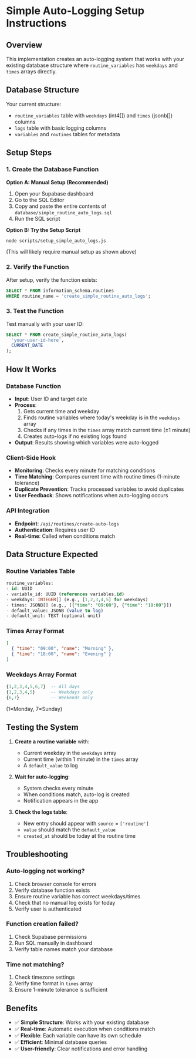 # Simple Auto-Logging Setup Instructions

## Overview

This implementation creates an auto-logging system that works with your existing database structure where `routine_variables` has `weekdays` and `times` arrays directly.

## Database Structure

Your current structure:

- `routine_variables` table with `weekdays` (int4[]) and `times` (jsonb[]) columns
- `logs` table with basic logging columns
- `variables` and `routines` tables for metadata

## Setup Steps

### 1. Create the Database Function

**Option A: Manual Setup (Recommended)**

1. Open your Supabase dashboard
2. Go to the SQL Editor
3. Copy and paste the entire contents of `database/simple_routine_auto_logs.sql`
4. Run the SQL script

**Option B: Try the Setup Script**

```bash
node scripts/setup_simple_auto_logs.js
```

(This will likely require manual setup as shown above)

### 2. Verify the Function

After setup, verify the function exists:

```sql
SELECT * FROM information_schema.routines
WHERE routine_name = 'create_simple_routine_auto_logs';
```

### 3. Test the Function

Test manually with your user ID:

```sql
SELECT * FROM create_simple_routine_auto_logs(
  'your-user-id-here',
  CURRENT_DATE
);
```

## How It Works

### Database Function

- **Input**: User ID and target date
- **Process**:
  1. Gets current time and weekday
  2. Finds routine variables where today's weekday is in the `weekdays` array
  3. Checks if any times in the `times` array match current time (±1 minute)
  4. Creates auto-logs if no existing logs found
- **Output**: Results showing which variables were auto-logged

### Client-Side Hook

- **Monitoring**: Checks every minute for matching conditions
- **Time Matching**: Compares current time with routine times (1-minute tolerance)
- **Duplicate Prevention**: Tracks processed variables to avoid duplicates
- **User Feedback**: Shows notifications when auto-logging occurs

### API Integration

- **Endpoint**: `/api/routines/create-auto-logs`
- **Authentication**: Requires user ID
- **Real-time**: Called when conditions match

## Data Structure Expected

### Routine Variables Table

```sql
routine_variables:
- id: UUID
- variable_id: UUID (references variables.id)
- weekdays: INTEGER[] (e.g., [1,2,3,4,5] for weekdays)
- times: JSONB[] (e.g., [{"time": "09:00"}, {"time": "18:00"}])
- default_value: JSONB (value to log)
- default_unit: TEXT (optional unit)
```

### Times Array Format

```json
[
  { "time": "09:00", "name": "Morning" },
  { "time": "18:00", "name": "Evening" }
]
```

### Weekdays Array Format

```sql
{1,2,3,4,5,6,7}  -- All days
{1,2,3,4,5}      -- Weekdays only
{6,7}            -- Weekends only
```

(1=Monday, 7=Sunday)

## Testing the System

1. **Create a routine variable** with:

   - Current weekday in the `weekdays` array
   - Current time (within 1 minute) in the `times` array
   - A `default_value` to log

2. **Wait for auto-logging**:

   - System checks every minute
   - When conditions match, auto-log is created
   - Notification appears in the app

3. **Check the logs table**:
   - New entry should appear with `source` = `['routine']`
   - `value` should match the `default_value`
   - `created_at` should be today at the routine time

## Troubleshooting

### Auto-logging not working?

1. Check browser console for errors
2. Verify database function exists
3. Ensure routine variable has correct weekdays/times
4. Check that no manual log exists for today
5. Verify user is authenticated

### Function creation failed?

1. Check Supabase permissions
2. Run SQL manually in dashboard
3. Verify table names match your database

### Time not matching?

1. Check timezone settings
2. Verify time format in `times` array
3. Ensure 1-minute tolerance is sufficient

## Benefits

- ✅ **Simple Structure**: Works with your existing database
- ✅ **Real-time**: Automatic execution when conditions match
- ✅ **Flexible**: Each variable can have its own schedule
- ✅ **Efficient**: Minimal database queries
- ✅ **User-friendly**: Clear notifications and error handling
